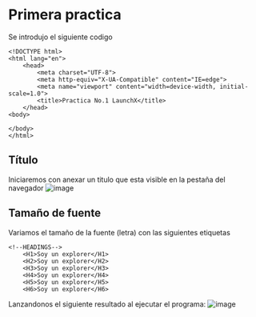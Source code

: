 # Primera practica  
Se introdujo el siguiente codigo
```
<!DOCTYPE html> 
<html lang="en">
    <head>
        <meta charset="UTF-8">
        <meta http-equiv="X-UA-Compatible" content="IE=edge">
        <meta name="viewport" content="width=device-width, initial-scale=1.0">
        <title>Practica No.1 LaunchX</title>
    </head>
<body>

</body>
</html>
```
## Título
Iniciaremos con anexar un titulo que esta visible en la pestaña del navegador 
![image](https://user-images.githubusercontent.com/99302791/158553236-d4777786-17fd-40b4-a104-2fc9cdfe632a.png)
## Tamaño de fuente 
Variamos el tamaño de la fuente (letra) con las siguientes etiquetas
```
<!--HEADINGS-->
    <H1>Soy un explorer</H1>
    <H2>Soy un explorer</H2>
    <H3>Soy un explorer</H3>
    <H4>Soy un explorer</H4>
    <H5>Soy un explorer</H5>
    <H6>Soy un explorer</H6>
```
Lanzandonos el siguiente resultado al ejecutar el programa: 
![image](https://user-images.githubusercontent.com/99302791/158924264-168159b5-9e17-4c9d-812f-7947075feee1.png)


